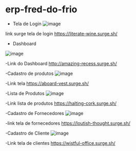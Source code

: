 # erp-fred-do-frio


- Tela de Login
![image](https://user-images.githubusercontent.com/68444349/126873109-b3d0f28e-f271-450c-aaac-c44446242ac9.png)


link surge tela de login
https://literate-wine.surge.sh/


- Dashboard

![image](https://user-images.githubusercontent.com/68444349/126874687-2c0aee77-d312-45fb-bc4d-7604a84fbec0.png)


-Link do Dashboard
http://amazing-recess.surge.sh/

-Cadastro de produtos
![image](https://user-images.githubusercontent.com/68444349/125093188-76f7a200-e0a8-11eb-9890-464648eb5930.png)

-Link tela 
https://aboard-vest.surge.sh/


-Lista de Produtos
![image](https://user-images.githubusercontent.com/68444349/125093419-a7d7d700-e0a8-11eb-9b38-a579c9c44745.png)

-Link lista de produtos
https://halting-cork.surge.sh/

-Cadastro de Fornecedores 
![image](https://user-images.githubusercontent.com/68444349/125094231-77dd0380-e0a9-11eb-8722-12147430def2.png)

-link tela de fornecedores
https://loutish-thought.surge.sh/

-Cadastro de Cliente
![image](https://user-images.githubusercontent.com/68444349/125094746-e15d1200-e0a9-11eb-9e00-12e69cbe2353.png)

-Link tela de clientes
https://wistful-office.surge.sh/




